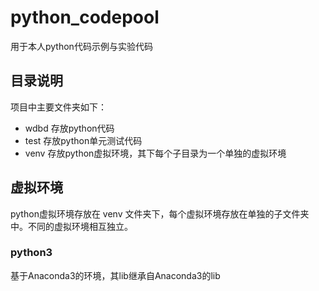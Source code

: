 # python_codepool
用于本人python代码示例与实验代码

## 目录说明

项目中主要文件夹如下：

- wdbd 存放python代码
- test 存放python单元测试代码
- venv 存放python虚拟环境，其下每个子目录为一个单独的虚拟环境

## 虚拟环境

python虚拟环境存放在 venv 文件夹下，每个虚拟环境存放在单独的子文件夹中。不同的虚拟环境相互独立。



### python3 

基于Anaconda3的环境，其lib继承自Anaconda3的lib


